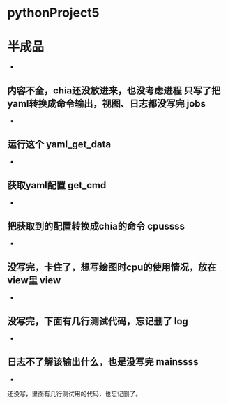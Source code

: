 # pythonProject5
半成品
=====

-
内容不全，chia还没放进来，也没考虑进程
只写了把yaml转换成命令输出，视图、日志都没写完
jobs<br>
----

-
运行这个
yaml_get_data<br>
----

-
获取yaml配置
get_cmd<br>
----

-
把获取到的配置转换成chia的命令
cpussss<br>
---

-
没写完，卡住了，想写绘图时cpu的使用情况，放在view里
view<br>
----

-
没写完，下面有几行测试代码，忘记删了
log<br>
----

-
日志不了解该输出什么，也是没写完
mainssss<br>
---

-
还没写，里面有几行测试用的代码，也忘记删了。
